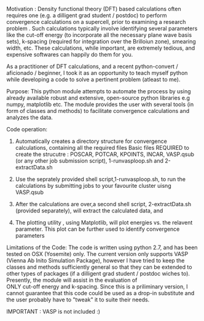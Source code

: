 Motivation :
Density functional theory (DFT) based calculations often requires one (e.g. a dilligent grad student / postdoc) to 
perform convergence calculations on a supercell, prior to examining a research problem . Such calculations typically 
involve identifying several parameters  like the cut-off energy (to incorporate all the necessary plane wave basis sets), 
k-spacing (required for integration over the Brilloiun zone), smearing width, etc. These calculations, while important, 
are extremely tedious, and expensive softwares can happily do them for you.

As a practitioner of  DFT calculations, and a recent python-convert / aficionado / beginner, I took it as an
opportunity to teach myself python while developing a code to solve a pertinent problem (atleast to me).  

Purpose:
This python module attempts to automate the process by using already available robust and extensive, open-source python libraries e.g numpy, matplotlib etc. 
The module provides the user with several tools (in form of classes and methods) to facilitate convergence calculations and analyzes the data.

Code operation:
1. Automatically creates a directory structure for convergence calculations, containing all the required files
   Basic files REQUIRED to create the strucutre : POSCAR, POTCAR, KPOINTS, INCAR, VASP.qsub (or any other job submission script), 1-runvasploop.sh and 2-extractData.sh
    
2. Use the seprately provided shell script,1-runvasploop.sh, to run the calculations by submitting jobs to your favourite cluster uisng VASP.qsub

3. After the calculations are over,a second shell script, 2-extractData.sh (provided separately), will extract the calculated data, and

4. The plotting utility , using Matplotlib,  will plot energies vs. the relavent parameter. This plot can be further used to identify convergence parameters

Limitations of the Code:
The code is written using python 2.7, and has been tested on OSX (Yosemite) only.
The current version only supports VASP (Vienna Ab Inito Simulation Package), however I have tried to keep the classes and methods 
sufficiently general so that they can be extended to other types of packages (if a dilligent grad student / postdoc wiches to). Presently, the module will assist in the evaluation of  
ONLY cut-off energy and k-spacing. Since this is a priliminary version, I cannot guarantee that this code could be used as a drop-in substitute and 
the user probably have to "tweak" it to suite their needs.

IMPORTANT :  VASP is not included :)
